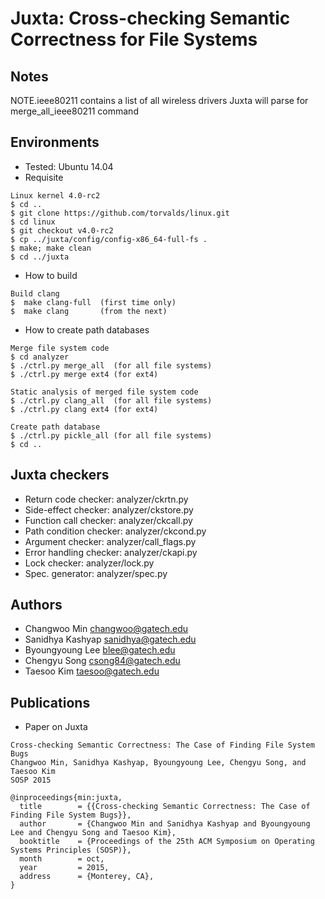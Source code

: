Juxta: Cross-checking Semantic Correctness for File Systems
===========================================================
Notes
------------
NOTE.ieee80211 contains a list of all wireless drivers Juxta will parse for merge_all_ieee80211 command







Environments
------------
- Tested: Ubuntu 14.04
- Requisite
~~~~~~{.sh}
Linux kernel 4.0-rc2
$ cd ..
$ git clone https://github.com/torvalds/linux.git
$ cd linux
$ git checkout v4.0-rc2
$ cp ../juxta/config/config-x86_64-full-fs .
$ make; make clean
$ cd ../juxta
~~~~~~


- How to build
~~~~~{.sh}
Build clang
$  make clang-full  (first time only)
$  make clang       (from the next)
~~~~~


- How to create path databases
~~~~~{.sh}
Merge file system code
$ cd analyzer
$ ./ctrl.py merge_all  (for all file systems)
$ ./ctrl.py merge ext4 (for ext4)

Static analysis of merged file system code
$ ./ctrl.py clang_all  (for all file systems)
$ ./ctrl.py clang ext4 (for ext4)

Create path database
$ ./ctrl.py pickle_all (for all file systems)
$ cd ..
~~~~~


Juxta checkers
--------------
- Return code checker:    analyzer/ckrtn.py
- Side-effect checker:    analyzer/ckstore.py
- Function call checker:  analyzer/ckcall.py
- Path condition checker: analyzer/ckcond.py
- Argument checker:       analyzer/call_flags.py
- Error handling checker: analyzer/ckapi.py
- Lock checker:           analyzer/lock.py
- Spec. generator:        analyzer/spec.py


Authors
-------
- Changwoo Min <changwoo@gatech.edu>
- Sanidhya Kashyap <sanidhya@gatech.edu>
- Byoungyoung Lee <blee@gatech.edu>
- Chengyu Song <csong84@gatech.edu>
- Taesoo Kim <taesoo@gatech.edu>


Publications
------------
- Paper on Juxta
```
Cross-checking Semantic Correctness: The Case of Finding File System Bugs
Changwoo Min, Sanidhya Kashyap, Byoungyoung Lee, Chengyu Song, and Taesoo Kim
SOSP 2015

@inproceedings{min:juxta,
  title        = {{Cross-checking Semantic Correctness: The Case of Finding File System Bugs}},
  author       = {Changwoo Min and Sanidhya Kashyap and Byoungyoung Lee and Chengyu Song and Taesoo Kim},
  booktitle    = {Proceedings of the 25th ACM Symposium on Operating Systems Principles (SOSP)},
  month        = oct,
  year         = 2015,
  address      = {Monterey, CA},
}
```
